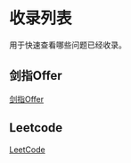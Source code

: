 # 收录列表

用于快速查看哪些问题已经收录。

## 剑指Offer

[剑指Offer](sword_to_offer/README.md)

## Leetcode

[LeetCode](leetcode/README.md)
